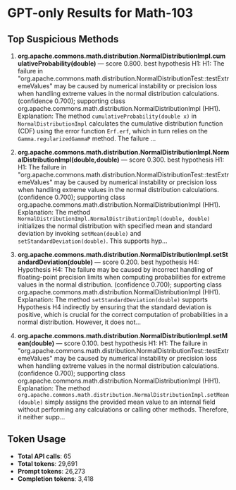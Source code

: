 # GPT-only Results for Math-103

## Top Suspicious Methods

1. **org.apache.commons.math.distribution.NormalDistributionImpl.cumulativeProbability(double)** — score 0.800. best hypothesis H1: H1: The failure in "org.apache.commons.math.distribution.NormalDistributionTest::testExtremeValues" may be caused by numerical instability or precision loss when handling extreme values in the normal distribution calculations. (confidence 0.700); supporting class org.apache.commons.math.distribution.NormalDistributionImpl (HH1).
    Explanation: The method `cumulativeProbability(double x)` in `NormalDistributionImpl` calculates the cumulative distribution function (CDF) using the error function `Erf.erf`, which in turn relies on the `Gamma.regularizedGammaP` method. The failure ...

2. **org.apache.commons.math.distribution.NormalDistributionImpl.NormalDistributionImpl(double,double)** — score 0.300. best hypothesis H1: H1: The failure in "org.apache.commons.math.distribution.NormalDistributionTest::testExtremeValues" may be caused by numerical instability or precision loss when handling extreme values in the normal distribution calculations. (confidence 0.700); supporting class org.apache.commons.math.distribution.NormalDistributionImpl (HH1).
    Explanation: The method `NormalDistributionImpl.NormalDistributionImpl(double, double)` initializes the normal distribution with specified mean and standard deviation by invoking `setMean(double)` and `setStandardDeviation(double)`. This supports hyp...

3. **org.apache.commons.math.distribution.NormalDistributionImpl.setStandardDeviation(double)** — score 0.200. best hypothesis H4: Hypothesis H4: The failure may be caused by incorrect handling of floating-point precision limits when computing probabilities for extreme values in the normal distribution. (confidence 0.700); supporting class org.apache.commons.math.distribution.NormalDistributionImpl (HH1).
    Explanation: The method `setStandardDeviation(double)` supports Hypothesis H4 indirectly by ensuring that the standard deviation is positive, which is crucial for the correct computation of probabilities in a normal distribution. However, it does not...

4. **org.apache.commons.math.distribution.NormalDistributionImpl.setMean(double)** — score 0.100. best hypothesis H1: H1: The failure in "org.apache.commons.math.distribution.NormalDistributionTest::testExtremeValues" may be caused by numerical instability or precision loss when handling extreme values in the normal distribution calculations. (confidence 0.700); supporting class org.apache.commons.math.distribution.NormalDistributionImpl (HH1).
    Explanation: The method `org.apache.commons.math.distribution.NormalDistributionImpl.setMean(double)` simply assigns the provided mean value to an internal field without performing any calculations or calling other methods. Therefore, it neither supp...


## Token Usage

- **Total API calls**: 65
- **Total tokens**: 29,691
- **Prompt tokens**: 26,273
- **Completion tokens**: 3,418
